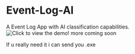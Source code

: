 # Event-Log-AI
A Event Log App with AI classification capabilities.
![Click to view the demo!](https://github.com/webpro255/Event-Log-AI/blob/main/vidss2.gif)
more coming soon
 
If u really need it i can send you .exe
